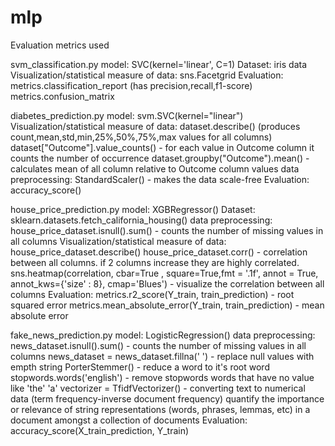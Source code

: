 # mlp
Evaluation metrics used

svm_classification.py
model:
  SVC(kernel='linear', C=1)
Dataset: 
  iris data
Visualization/statistical measure of data: 
  sns.Facetgrid
Evaluation: 
  metrics.classification_report (has precision,recall,f1-score)
  metrics.confusion_matrix

diabetes_prediction.py
model:
  svm.SVC(kernel="linear")
Visualization/statistical measure of data: 
  dataset.describe() (produces count,mean,std,min,25%,50%,75%,max values for all columns)
  dataset["Outcome"].value_counts() - for each value in Outcome column it counts the number of occurrence
  dataset.groupby("Outcome").mean() - calculates mean of all column relative to Outcome column values
data preprocessing:
  StandardScaler() - makes the data scale-free
Evaluation: 
  accuracy_score()

house_price_prediction.py
model:
  XGBRegressor()
Dataset: 
  sklearn.datasets.fetch_california_housing()
data preprocessing:
  house_price_dataset.isnull().sum() - counts the number of missing values in all columns
Visualization/statistical measure of data:
  house_price_dataset.describe()
  house_price_dataset.corr() - correlation between all columns. if 2 columns increase they are highly correlated.
  sns.heatmap(correlation, cbar=True , square=True,fmt = '.1f', annot = True, annot_kws={'size' : 8}, cmap='Blues') - visualize the correlation between all columns
Evaluation: 
  metrics.r2_score(Y_train, train_prediction) - root squared error
  metrics.mean_absolute_error(Y_train, train_prediction) - mean absolute error

fake_news_prediction.py
model:
  LogisticRegression()
data preprocessing:
  news_dataset.isnull().sum() - counts the number of missing values in all columns
  news_dataset = news_dataset.fillna(' ') - replace null values with empth string
  PorterStemmer() - reduce a word to it's root word
  stopwords.words('english') - remove stopwords words that have no value like 'the' 'a'
  vectorizer = TfidfVectorizer() - converting text to numerical data (term frequency-inverse document frequency) quantify the importance or relevance of string representations (words, phrases, lemmas, etc) in a document amongst a collection of documents
Evaluation: 
  accuracy_score(X_train_prediction, Y_train)
